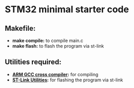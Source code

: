 # STM32 minimal starter code
## Makefile:
* **make compile:** to compile main.c
* **make flash:** to flash the program via st-link

## Utilities required:
* **[ARM GCC cross compiler](https://developer.arm.com/tools-and-software/open-source-software/developer-tools/gnu-toolchain/gnu-rm/downloads):** for compiling
* **[ST-Link Utilities](https://github.com/stlink-org/stlink):** for flashing the program via st-link
